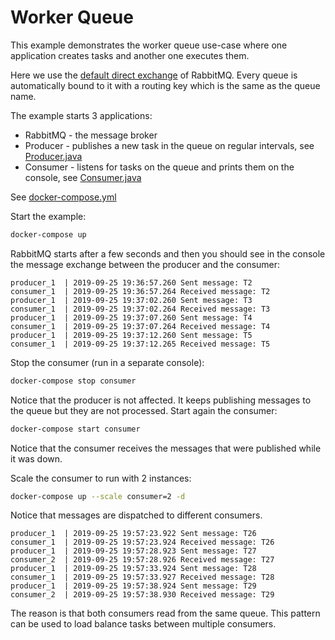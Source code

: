 # Worker Queue

This example demonstrates the worker queue use-case where one application creates tasks and another one executes them.

Here we use the [default direct exchange](https://www.rabbitmq.com/tutorials/amqp-concepts.html#exchange-default) of RabbitMQ. Every queue is automatically bound to it with a routing key which is the same as the queue name.

The example starts 3 applications:
* RabbitMQ - the message broker
* Producer - publishes a new task in the queue on regular intervals, see [Producer.java](producer/src/main/java/Producer.java)
* Consumer - listens for tasks on the queue and prints them on the console, see [Consumer.java](consumer/src/main/java/Consumer.java)

See [docker-compose.yml](docker-compose.yml)

Start the example:
```sh
docker-compose up
```
RabbitMQ starts after a few seconds and then you should see in the console the message exchange between the producer and the consumer:
```
producer_1  | 2019-09-25 19:36:57.260 Sent message: T2
consumer_1  | 2019-09-25 19:36:57.264 Received message: T2
producer_1  | 2019-09-25 19:37:02.260 Sent message: T3
consumer_1  | 2019-09-25 19:37:02.264 Received message: T3
producer_1  | 2019-09-25 19:37:07.260 Sent message: T4
consumer_1  | 2019-09-25 19:37:07.264 Received message: T4
producer_1  | 2019-09-25 19:37:12.260 Sent message: T5
consumer_1  | 2019-09-25 19:37:12.265 Received message: T5
```

Stop the consumer (run in a separate console):
```sh
docker-compose stop consumer
```
Notice that the producer is not affected. It keeps publishing messages to the queue but they are not processed.
Start again the consumer:
```sh
docker-compose start consumer
```
Notice that the consumer receives the messages that were published while it was down.

Scale the consumer to run with 2 instances:
```sh
docker-compose up --scale consumer=2 -d
```
Notice that messages are dispatched to different consumers.
```
producer_1  | 2019-09-25 19:57:23.922 Sent message: T26
consumer_1  | 2019-09-25 19:57:23.924 Received message: T26
producer_1  | 2019-09-25 19:57:28.923 Sent message: T27
consumer_2  | 2019-09-25 19:57:28.926 Received message: T27
producer_1  | 2019-09-25 19:57:33.924 Sent message: T28
consumer_1  | 2019-09-25 19:57:33.927 Received message: T28
producer_1  | 2019-09-25 19:57:38.924 Sent message: T29
consumer_2  | 2019-09-25 19:57:38.930 Received message: T29
```
The reason is that both consumers read from the same queue. This pattern can be used to load balance tasks between multiple consumers.